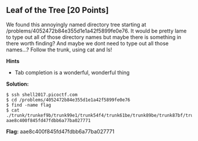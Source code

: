 ## Leaf of the Tree [20 Points]

We found this annoyingly named directory tree starting at /problems/4052472b84e355d1e1a42f5899fe0e76. It would be pretty lame to type out all of those directory names but maybe there is something in there worth finding? And maybe we dont need to type out all those names...? Follow the trunk, using cat and ls!

**Hints**

- Tab completion is a wonderful, wonderful thing

**Solution:**

```
$ ssh shell2017.picoctf.com
$ cd /problems/4052472b84e355d1e1a42f5899fe0e76
$ find -name flag
$ cat ./trunk/trunkef9b/trunk99e1/trunk54f4/trunk61be/trunk89be/trunk87bf/trunkb252/flag
aae8c400f845fd47fdbb6a77ba027771
```

**Flag:** aae8c400f845fd47fdbb6a77ba027771
